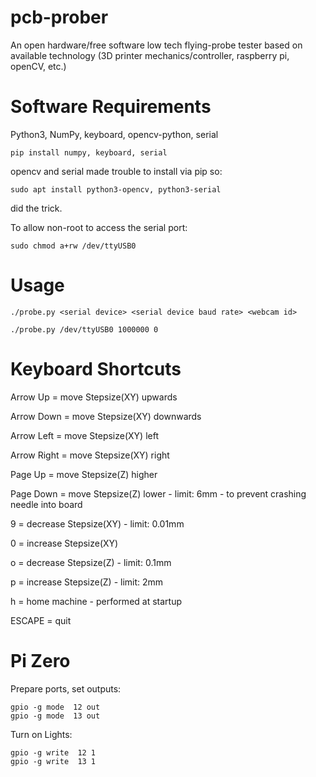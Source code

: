 # pcb-prober
An open hardware/free software low tech flying-probe tester based on available 
technology (3D printer mechanics/controller, raspberry pi, openCV, etc.)



# Software Requirements
Python3, NumPy, keyboard, opencv-python, serial

```
pip install numpy, keyboard, serial
```
opencv and serial made trouble to install via pip so:
```
sudo apt install python3-opencv, python3-serial
```
did the trick.

To allow non-root to access the serial port:
```
sudo chmod a+rw /dev/ttyUSB0
```
# Usage
```
./probe.py <serial device> <serial device baud rate> <webcam id>

./probe.py /dev/ttyUSB0 1000000 0
```

# Keyboard Shortcuts
Arrow Up = move Stepsize(XY) upwards

Arrow Down = move Stepsize(XY) downwards

Arrow Left = move Stepsize(XY) left

Arrow Right = move Stepsize(XY) right

Page Up = move Stepsize(Z) higher

Page Down = move Stepsize(Z) lower - limit: 6mm - to prevent crashing needle into board

9 = decrease Stepsize(XY) - limit: 0.01mm

0 = increase Stepsize(XY)

o = decrease Stepsize(Z) - limit: 0.1mm

p = increase Stepsize(Z) - limit: 2mm

h = home machine - performed at startup

ESCAPE = quit

# Pi Zero
Prepare ports, set outputs:
```
gpio -g mode  12 out
gpio -g mode  13 out
```

Turn on Lights:
```
gpio -g write  12 1
gpio -g write  13 1
```
